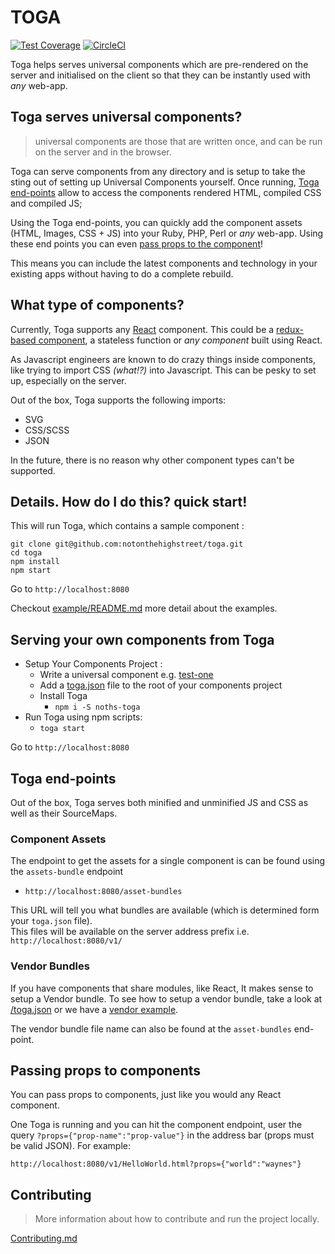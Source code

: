 # TOGA

[![Test Coverage](https://codeclimate.com/repos/56d6f79a4304122460007970/badges/70c559a8e7dbfc647eb1/coverage.svg)](https://codeclimate.com/repos/56d6f79a4304122460007970/coverage)
[![CircleCI](https://circleci.com/gh/notonthehighstreet/toga/tree/master.svg?style=svg&circle-token=fad4a71fbda4e23fb196f5e4c63384bf7db66b6c)](https://circleci.com/gh/notonthehighstreet/toga/tree/master)

Toga helps serves universal components which are pre-rendered on the server and initialised on the client so that they can be instantly used with *any* web-app.

## Toga serves universal components?

> universal components are those that are written once, and can be run on the server and in the browser.

Toga can serve components from any directory and is setup to take the sting out of setting up Universal Components yourself.
Once running, [Toga end-points](#toga-end-points) allow to access the components rendered HTML, compiled CSS and compiled JS;

Using the Toga end-points, you can quickly add the component assets (HTML, Images, CSS + JS) into your Ruby, PHP, Perl or *any* web-app.
Using these end points you can even [pass props to the component](#passing-props-to-components)!

This means you can include the latest components and technology in your existing apps without having to do a complete rebuild.

## What type of components?

Currently, Toga supports any [React](https://github.com/facebook/react) component.
This could be a [redux-based component](/tests/e2e/components/test-redux), a stateless function or *any component* built using React.

As Javascript engineers are known to do crazy things inside components, like trying to import CSS *(what!?)* into Javascript.
This can be pesky to set up, especially on the server.

Out of the box, Toga supports the following imports:
 * SVG
 * CSS/SCSS
 * JSON

In the future, there is no reason why other component types can't be supported.

## Details. How do I do this? quick start!

This will run Toga, which contains a sample component :

```
git clone git@github.com:notonthehighstreet/toga.git
cd toga
npm install
npm start
```
Go to `http://localhost:8080`

Checkout [example/README.md](/example/README.md) more detail about the examples.

## Serving your own components from Toga

* Setup Your Components Project :
  * Write a universal component e.g. [test-one](/tests/e2e/components/test-one/index.js)
  * Add a [toga.json](/toga.json.md) file to the root of your components project
  * Install Toga
    * `npm i -S noths-toga `
* Run Toga using npm scripts:
  * `toga start`

Go to `http://localhost:8080`

## Toga end-points

Out of the box, Toga serves both minified and unminified JS and CSS as well as their SourceMaps.

### Component Assets

The endpoint to get the assets for a single component is can be found using the `assets-bundle` endpoint

 * `http://localhost:8080/asset-bundles`

This URL will tell you what bundles are available (which is determined form your `toga.json` file).  
This files will be available on the server address prefix i.e. `http://localhost:8080/v1/`

### Vendor Bundles

If you have components that share modules, like React, It makes sense to setup a Vendor bundle.
To see how to setup a vendor bundle, take a look at [/toga.json](/toga.json.md) or we have a [vendor example](/example/README.md#vendor-javascript).

The vendor bundle file name can also be found at the `asset-bundles` end-point.

## Passing props to components

You can pass props to components, just like you would any React component.

One Toga is running and you can hit the component endpoint, user the query `?props={"prop-name":"prop-value"}` in the address bar (props must be valid JSON).  For example:

`http://localhost:8080/v1/HelloWorld.html?props={"world":"waynes"}`


## Contributing

 > More information about how to contribute and run the project locally.

[Contributing.md](CONTRIBUTING.md)
